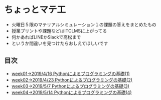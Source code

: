 # ちょっとマテ工
* 火曜日５限のマテリアルシミュレーション１の課題の答えをまとめたもの
* 授業プリントや課題などはITCLMSに上がってる
* 何かあればLINEかSlackで高松まで
* というか間違いを見つけたらおしえてほしいです
## 目次
* [week01->2019/4/16 Pythonによるプログラミングの基礎(1)](https://github.com/shuhei55/materialsim/tree/master/week01)
* [week02->2019/4/23 Pythonによるプログラミングの基礎(2)](https://github.com/shuhei55/materialsim/tree/master/week02)
* [week03->2019/5/7 Pythonによるプログラミングの基礎(3)](https://github.com/shuhei55/materialsim/tree/master/week03)
* [week04->2019/5/14 Pythonによるプログラミングの基礎(4)](https://github.com/shuhei55/materialsim/tree/master/week04)
